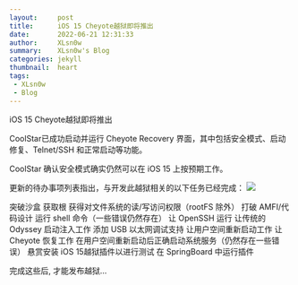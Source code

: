```yaml
---
layout:     post
title:      iOS 15 Cheyote越狱即将推出
date:       2022-06-21 12:31:33
author:     XLsn0w
summary:    XLsn0w's Blog
categories: jekyll
thumbnail:  heart
tags:
 - XLsn0w
 - Blog
---
```


iOS 15 Cheyote越狱即将推出


CoolStar已成功启动并运行 Cheyote Recovery 界面，其中包括安全模式、启动修复、Telnet/SSH 和正常启动等功能。

CoolStar 确认安全模式确实仍然可以在 iOS 15 上按预期工作。

更新的待办事项列表指出，与开发此越狱相关的以下任务已经完成：
![](https://media.idownloadblog.com/wp-content/uploads/2022/07/CoolStar-updated-Cheyote-checklist-1200x4315.jpg)

突破沙盒
获取根
获得对文件系统的读/写访问权限（rootFS 除外）
打破 AMFI/代码设计
运行 shell 命令（一些错误仍然存​​在）
让 OpenSSH 运行
让传统的 Odyssey 启动注入工作
添加 USB 以太网调试支持
让用户空间重新启动工作
让 Cheyote 恢复工作
在用户空间重新启动后正确启动系统服务（仍然存在一些错误）
悬赏安装 iOS 15越狱插件以进行测试
在 SpringBoard 中运行插件

完成这些后, 才能发布越狱...

[1]: https://xlsn0w.github.io
